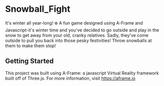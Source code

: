 # Snowball_Fight

It's winter all year-long! ❄️
A fun game designed using A-Frame and Javascript-it's winter 
time and you've decided to go outside and play in the snow to get
away from your old, cranky relatives. Sadly, they've come outside
to pull you back into those pesky festivities! Throw snowballs at them
to make them stop!

## Getting Started

This project was built using A-Frame: a javascript Virtual Reality
framework built off of Three.js. For more information, visit <https://aframe.io>